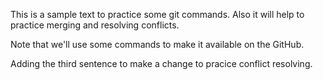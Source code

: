 This is a sample text to practice some git commands. Also it will help to practice merging and resolving conflicts.

Note that we'll use some commands to make it available on the GitHub.

Adding the third sentence to make a change to pracice conflict resolving.
